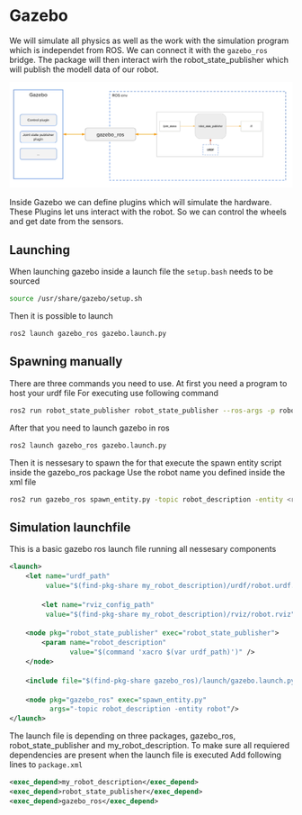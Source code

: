 # Gazebo
We will simulate all physics as well as the work with the simulation program which is independet from ROS. We can connect it with the `gazebo_ros` bridge. The package will then interact wirh the robot_state_publisher which will publish the modell data of our robot.

![gazebo bridge](gazebo_ros.png)


Inside Gazebo we can define plugins which will simulate the hardware.
These Plugins let uns interact with the robot. So we can control the wheels and get date from the sensors.

## Launching
When launching gazebo inside a launch file the `setup.bash` needs to be sourced

```bash
source /usr/share/gazebo/setup.sh 
```

Then it is possible to launch 
```bash
ros2 launch gazebo_ros gazebo.launch.py
```

## Spawning manually

There are three commands you need to use. At first you need a program to host your urdf file
For executing use following command
```bash
ros2 run robot_state_publisher robot_state_publisher --ros-args -p robot_description:="$(xacro robot.urdf.xacro)"
```

After that you need to launch gazebo in ros
```bash
ros2 launch gazebo_ros gazebo.launch.py
```

Then it is nessesary to spawn the for that execute the spawn entity script inside the gazebo_ros package
Use the robot name you defined inside the xml file
```bash
ros2 run gazebo_ros spawn_entity.py -topic robot_description -entity <robot_name>
```

## Simulation launchfile
This is a basic gazebo ros launch file running all nessesary components
```xml
<launch>
    <let name="urdf_path" 
         value="$(find-pkg-share my_robot_description)/urdf/robot.urdf.xacro" />

        <let name="rviz_config_path" 
         value="$(find-pkg-share my_robot_description)/rviz/robot.rviz" />

    <node pkg="robot_state_publisher" exec="robot_state_publisher">
        <param name="robot_description" 
               value="$(command 'xacro $(var urdf_path)')" />
    </node>

    <include file="$(find-pkg-share gazebo_ros)/launch/gazebo.launch.py"/>

    <node pkg="gazebo_ros" exec="spawn_entity.py" 
          args="-topic robot_description -entity robot"/>
</launch>    
```

The launch file is depending on three packages, gazebo_ros, robot_state_publisher and my_robot_description.
To make sure all requiered dependencies are present when the launch file is executed
Add following lines to `package.xml`

```xml
<exec_depend>my_robot_description</exec_depend>
<exec_depend>robot_state_publisher</exec_depend>
<exec_depend>gazebo_ros</exec_depend>
```